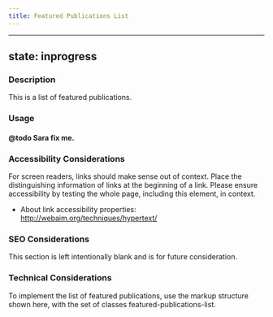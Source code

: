 ```yaml
---
title: Featured Publications List
---
```


---
state: inprogress
---

### Description
This is a list of featured publications.

### Usage
#### @todo Sara fix me.

### Accessibility Considerations
For screen readers, links should make sense out of context. Place the distinguishing information of links at the beginning of a link. Please ensure accessibility by testing the whole page, including this element, in context.

* About link accessibility properties: http://webaim.org/techniques/hypertext/

### SEO Considerations
This section is left intentionally blank and is for future consideration.

### Technical Considerations
To implement the list of featured publications, use the markup structure shown here, with the set of classes featured-publications-list.
